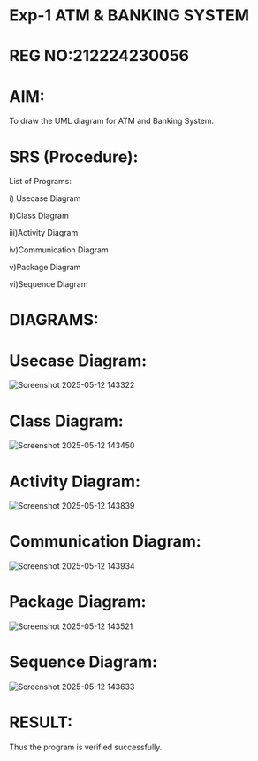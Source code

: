 # Exp-1 ATM & BANKING SYSTEM
# REG NO:212224230056

# AIM:
To draw the UML diagram for ATM and Banking System.

# SRS (Procedure):
List of Programs:

i) Usecase Diagram

ii)Class Diagram

iii)Activity Diagram

iv)Communication Diagram

v)Package Diagram

vi)Sequence Diagram


# DIAGRAMS:

# Usecase Diagram:

![Screenshot 2025-05-12 143322](https://github.com/user-attachments/assets/298c13f1-3c14-4158-814c-eadda52eb96e)


# Class Diagram:

![Screenshot 2025-05-12 143450](https://github.com/user-attachments/assets/c5438631-1a03-4c9d-996c-749da63b9bf0)


# Activity Diagram:

![Screenshot 2025-05-12 143839](https://github.com/user-attachments/assets/a397db9c-429c-4ef1-9d54-5e8f7595b0f9)


# Communication Diagram:

![Screenshot 2025-05-12 143934](https://github.com/user-attachments/assets/a49d5af6-201f-4daa-8b74-6cc2ea652b5c)


# Package Diagram:

![Screenshot 2025-05-12 143521](https://github.com/user-attachments/assets/e4ad4d58-c768-44d1-8432-ce793c215465)

# Sequence Diagram:

![Screenshot 2025-05-12 143633](https://github.com/user-attachments/assets/299c7af9-0447-435b-a3ef-b869b72068c8)


# RESULT:

Thus the program is verified successfully.
